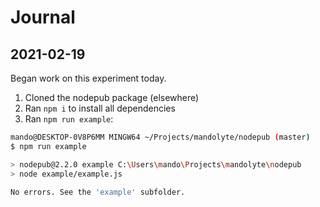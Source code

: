 # Journal

## 2021-02-19

Began work on this experiment today. 

1. Cloned the nodepub package (elsewhere)
2. Ran `npm i` to install all dependencies
3. Ran `npm run example`:

```sh
mando@DESKTOP-0V8P6MM MINGW64 ~/Projects/mandolyte/nodepub (master)
$ npm run example

> nodepub@2.2.0 example C:\Users\mando\Projects\mandolyte\nodepub
> node example/example.js

No errors. See the 'example' subfolder.
```
